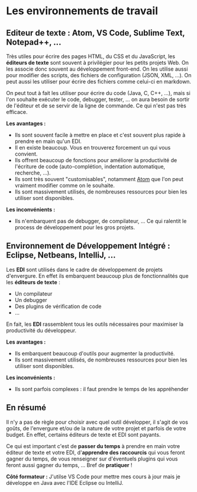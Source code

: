 # Les environnements de travail
## Editeur de texte : Atom, VS Code, Sublime Text, Notepad++, ...
Très utiles pour écrire des pages HTML, du CSS et du JavaScript, les **éditeurs de texte** sont souvent à privilégier pour les petits projets Web. On les associe donc souvent au développement front-end. On les utilise aussi pour modifier des scripts, des fichiers de configuration (JSON, XML, ...). On peut aussi les utiliser pour écrire des fichiers comme celui-ci en markdown.

On peut tout à fait les utiliser pour écrire du code (Java, C, C++, ...), mais si l'on souhaite exécuter le code, debugger, tester, ... on aura besoin de sortir de l'éditeur et de se servir de la ligne de commande. Ce qui n'est pas très efficace.

**Les avantages :**
* Ils sont souvent facile à mettre en place et c'est souvent plus rapide à prendre en main qu'un EDI.
* Il en existe beaucoup. Vous en trouverez forcement un qui vous convient.
* Ils offrent beaucoup de fonctions pour améliorer la productivité de l'écriture de code (auto-complétion, indentation automatique, recherche, ...).
* Ils sont très souvent "customisables", notamment [Atom](https://atom.io/) que l'on peut vraiment modifier comme on le souhaite.
* Ils sont massivement utilisés, de nombreuses ressources pour bien les utiliser sont disponibles.

**Les inconvénients :**
* Ils n'embarquent pas de debugger, de compilateur, ... Ce qui ralentit le process de développement pour les gros projets.

## Environnement de Développement Intégré : Eclipse, Netbeans, IntelliJ, ...
Les **EDI** sont utilisés dans le cadre de développement de projets d'envergure. En effet ils embarquent beaucoup plus de fonctionnalités que les **éditeurs de texte** :
* Un compilateur
* Un debugger
* Des plugins de vérification de code
* ...

En fait, les **EDI** rassemblent tous les outils nécessaires pour maximiser la productivité du développeur.

**Les avantages :**
* Ils embarquent beaucoup d'outils pour augmenter la productivité.
* Ils sont massivement utilisés, de nombreuses ressources pour bien les utiliser sont disponibles.

**Les inconvénients :**
* Ils sont parfois complexes : il faut prendre le temps de les appréhender

## En résumé
Il n'y a pas de règle pour choisir avec quel outil développer, il s'agit de vos goûts, de l'envergure et/ou de la nature de votre projet et parfois de votre budget. En effet, certains éditeurs de texte et EDI sont payants.

Ce qui est important c'est de **passer du temps** à prendre en main votre éditeur de texte et votre EDI, d'**apprendre des raccourcis** qui vous feront gagner du temps, de vous renseigner sur d'éventuels plugins qui vous feront aussi gagner du temps, ... Bref de **pratiquer** !

**Côté formateur :** J'utilse VS Code pour mettre mes cours à jour mais je développe en Java avec l'IDE Eclipse ou IntelliJ.
